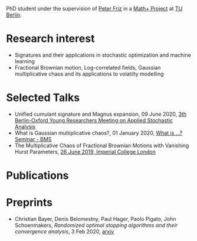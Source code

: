 PhD student under the supervision of [Peter Friz](http://page.math.tu-berlin.de/~friz/) in a [Math+ Project](https://mathplus.de/research-2/application-areas/aa4-energy-markets/aa4-2/) at [TU Berlin](https://www.math.tu-berlin.de/arbeitsgruppen/ag_stochfinanz/mitarbeiter/wissenschaftliche_mitarbeiterinnen_und_mitarbeiter/).

# Research interest
- Signatures and their applications in stochastic optimization and machine learning
- Fractional Brownian motion, Log-correlated fields, Gaussian multiplicative chaos and its applications to volatilty modelling

# Selected Talks
- Unified cumulant signature and Magnus expansion, 09 June 2020, [3th Berlin-Oxford Young Researchers Meeting on Applied Stochastic Analysis](http://www.wias-berlin.de/workshops/YRM2020/)
- What is Gaussian multiplicative chaos?, 01 January 2020, [What is ...? Seminar - BMS](https://whatisseminar.xyz/talks/20200131.html)
- The Multiplicative Chaos of Fractional Brownian Motions with Vanishing Hurst Parameters, [26 June 2019, Imperial College London](https://www.imperial.ac.uk/events/96846/paul-hager-the-multiplicative-chaos-of-fractional-brownian-motions-with-vanishing-hurst-parameters/)

# Publications

# Preprints
- Christian Bayer, Denis Belomestny, Paul Hager, Paolo Pigato, John Schoenmakers, *Randomized optimal stopping algorithms and their convergence analysis*, 3 Feb 2020, [arxiv](https://arxiv.org/abs/2002.00816)
